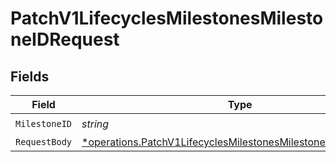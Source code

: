 # PatchV1LifecyclesMilestonesMilestoneIDRequest


## Fields

| Field                                                                                                                                         | Type                                                                                                                                          | Required                                                                                                                                      | Description                                                                                                                                   |
| --------------------------------------------------------------------------------------------------------------------------------------------- | --------------------------------------------------------------------------------------------------------------------------------------------- | --------------------------------------------------------------------------------------------------------------------------------------------- | --------------------------------------------------------------------------------------------------------------------------------------------- |
| `MilestoneID`                                                                                                                                 | *string*                                                                                                                                      | :heavy_check_mark:                                                                                                                            | N/A                                                                                                                                           |
| `RequestBody`                                                                                                                                 | [*operations.PatchV1LifecyclesMilestonesMilestoneIDRequestBody](../../models/operations/patchv1lifecyclesmilestonesmilestoneidrequestbody.md) | :heavy_minus_sign:                                                                                                                            | N/A                                                                                                                                           |